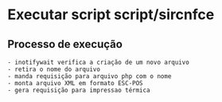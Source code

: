 # Executar script script/sircnfce
## Processo de execução
 ```
 - inotifywait verifica a criação de um novo arquivo
 - retira o nome do arquivo
 - manda requisição para arquivo php com o nome
 - monta arquivo XML em formato ESC-POS
 - gera requisição para impressao térmica